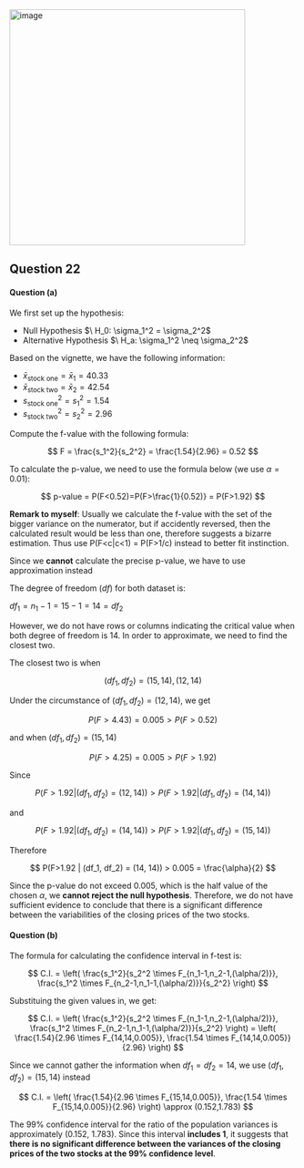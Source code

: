 <img width="414" alt="image" src="https://github.com/user-attachments/assets/72b83c3e-3f4a-4829-b508-07ec13d49d53" />

## Question 22

#### Question (a)

We first set up the hypothesis:
- Null Hypothesis $\ H_0: \sigma_1^2 = \sigma_2^2\$ 
- Alternative Hypothesis $\ H_a: \sigma_1^2 \neq \sigma_2^2\$

Based on the vignette, we have the following information:
- $\bar{x}_{\text{stock one}} = \bar{x}_1 = 40.33$
- $\bar{x}_{\text{stock two}} = \bar{x}_2 = 42.54$
- $s^2_{\text{stock one}} = s^2_1 = 1.54$
- $s^2_{\text{stock two}} = s^2_2 = 2.96$

Compute the f-value with the following formula:

$$
F = \frac{s_1^2}{s_2^2} = \frac{1.54}{2.96} = 0.52
$$

To calculate the p-value, we need to use the formula below (we use $\alpha = 0.01$):

$$
p-value = P(F<0.52)=P(F>\frac{1}{0.52)} = P(F>1.92)
$$

**Remark to myself**: Usually we calculate the f-value with the set of the bigger variance on the numerator, but if accidently reversed, then the calculated result would be less than one, therefore suggests a bizarre estimation. Thus use P(F<c|c<1) = P(F>1/c) instead to better fit instinction.

Since we **cannot** calculate the precise p-value, we have to use approximation instead

The degree of freedom ($df$) for both dataset is:

$df_1 = n_1 - 1 = 15 - 1 = 14 = df_2$

However, we do not have rows or columns indicating the critical value when both degree of freedom is 14.
In order to approximate, we need to find the closest two.

The closest two is when 

$$
(df_1, df_2) = (15, 14), (12, 14)
$$

Under the circumstance of $(df_1, df_2) = (12, 14)$, we get 

$$
P(F>4.43) = 0.005 > P(F>0.52)
$$

and when  $(df_1, df_2) = (15, 14)$

$$
P(F>4.25) = 0.005 > P(F>1.92)
$$

Since

$$
P(F>1.92 | (df_1, df_2) = (12, 14)) > P(F>1.92 | (df_1, df_2) = (14, 14))
$$

and

$$
P(F>1.92 | (df_1, df_2) = (14, 14)) > P(F>1.92 | (df_1, df_2) = (15, 14))
$$

Therefore

$$
P(F>1.92 | (df_1, df_2) = (14, 14)) > 0.005 = \frac{\alpha}{2}
$$

Since the p-value do not exceed 0.005, which is the half value of the chosen $\alpha$, we **cannot reject
the null hypothesis**. Therefore, we do not have sufficient evidence to conclude that there is a significant 
difference between the variabilities of the closing prices of the two stocks.

#### Question (b)

The formula for calculating the confidence interval in f-test is:

$$
C.I. = \left( \frac{s_1^2}{s_2^2 \times F_{n_1-1,n_2-1,(\alpha/2)}}, \frac{s_1^2 \times F_{n_2-1,n_1-1,(\alpha/2)}}{s_2^2} \right)
$$

Substituing the given values in, we get:

$$
C.I. = \left( \frac{s_1^2}{s_2^2 \times F_{n_1-1,n_2-1,(\alpha/2)}}, \frac{s_1^2 \times F_{n_2-1,n_1-1,(\alpha/2)}}{s_2^2} \right)
= \left( \frac{1.54}{2.96 \times F_{14,14,0.005}}, \frac{1.54 \times F_{14,14,0.005}}{2.96} \right) 
$$

Since we cannot gather the information when $df_1 = df_2 = 14$, we use $(df_1, df_2) = (15,14)$ instead

$$
C.I. = \left( \frac{1.54}{2.96 \times F_{15,14,0.005}}, \frac{1.54 \times F_{15,14,0.005}}{2.96} \right) \approx (0.152,1.783)
$$

The 99% confidence interval for the ratio of the population variances 
is approximately (0.152, 1.783). Since this interval **includes 1**, it suggests that 
**there is no significant difference between the variances of the closing prices of the two stocks at the 99% confidence level**.
